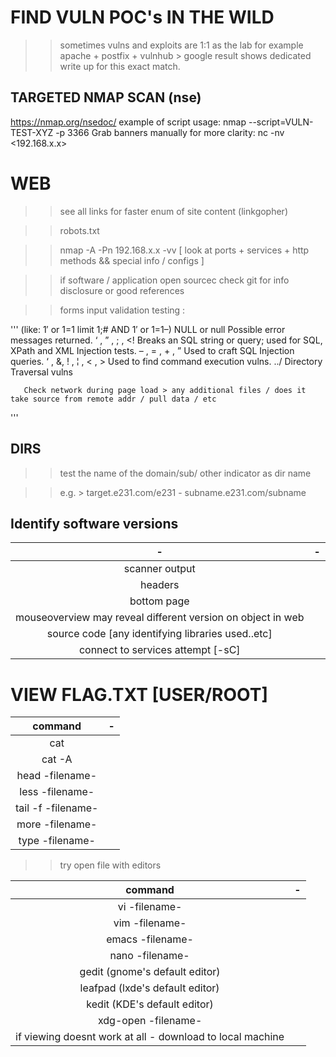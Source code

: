 # FIND VULN POC's IN THE WILD

>> sometimes vulns and exploits are 1:1 as the lab for example apache + postfix + vulnhub > 
google result shows dedicated write up for this exact match.

## TARGETED NMAP SCAN (nse) 

https://nmap.org/nsedoc/ 
example of script usage:
nmap --script=VULN-TEST-XYZ -p 3366 <targets>
Grab banners manually for more clarity: nc -nv <192.168.x.x> <port>


# WEB

>> see all links for faster enum of site content (linkgopher)

>> robots.txt

>> nmap -A -Pn 192.168.x.x -vv  [ look at ports + services + http methods && special info / configs ] 

>> if software / application open sourcec check git for info disclosure or good references

>> forms input validation testing :

''' (like: 1′ or 1=1 limit 1;#   AND   1′ or 1=1–)
    NULL or null
        Possible error messages returned.
    ‘ , ” , ; , <!
        Breaks an SQL string or query; used for SQL, XPath and XML Injection tests.
    – , = , + , ”
        Used to craft SQL Injection queries.
    ‘ , &, ! , ¦ , < , >
        Used to find command execution vulns.
    ../
        Directory Traversal vulns
                                     
       Check network during page load > any additional files / does it take source from remote addr / pull data / etc
  ''' 

## DIRS

>> test the name of the domain/sub/ other indicator as dir name 

>> e.g. > target.e231.com/e231  - subname.e231.com/subname  


## Identify software versions
| - | - | 
|:---:|:---:|
| scanner output |
| headers |
| bottom page  |
| mouseoverview may reveal different version on object in web  |
| source code [any identifying libraries used..etc] 
| connect to services attempt [-sC] |


# VIEW FLAG.TXT [USER/ROOT] 
| command | - |
|:---:|:---:|
| cat | 
| cat -A |
| head -filename- |
| less -filename-  |
| tail -f -filename- |
| more -filename- |
| type -filename- |


>> try open file with editors 

| command | - |
|:---:|:---:|
| vi -filename- |
| vim -filename- |
| emacs -filename- |
| nano -filename-  |
| gedit  (gnome's default editor) |
| leafpad (lxde's default editor) |
| kedit  (KDE's default editor) |
| xdg-open -filename- |
| if viewing doesnt work at all - download to local machine  |

